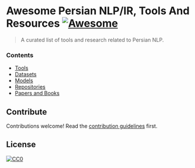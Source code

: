 # Awesome Persian NLP/IR, Tools And Resources [![Awesome](https://cdn.rawgit.com/sindresorhus/awesome/d7305f38d29fed78fa85652e3a63e154dd8e8829/media/badge.svg)](https://github.com/sindresorhus/awesome)
> A curated list of tools and research related to Persian NLP.

### Contents
- [Tools](sections/tools.md)
- [Datasets](sections/datasets.md)
- [Models](sections/models.md)
- [Repositories](sections/repos.md)
- [Papers and Books](sections/papers_and_books.md)

## Contribute
Contributions welcome! Read the [contribution guidelines](contributing.md) first.

## License
[![CC0](https://i.creativecommons.org/p/zero/1.0/88x31.png)](https://creativecommons.org/publicdomain/zero/1.0/)
